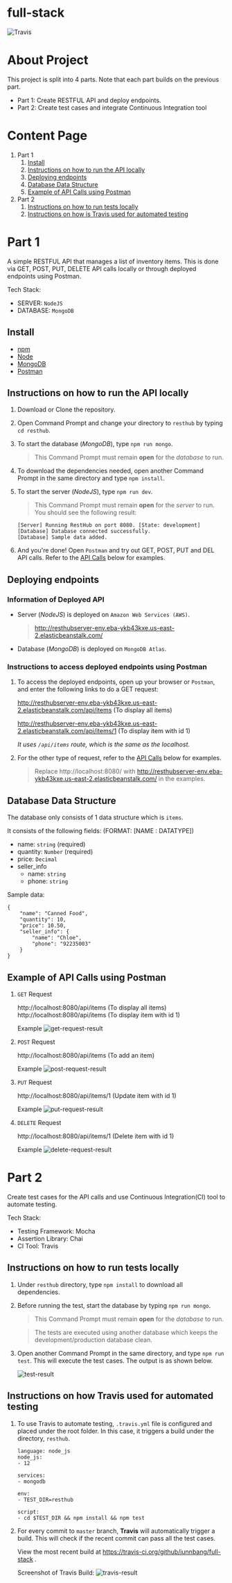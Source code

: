 # full-stack

![Travis](https://travis-ci.org/junnbang/full-stack.svg?branch=master)

# About Project
This project is split into 4 parts. Note that each part builds on the previous part. 
- Part 1: Create RESTFUL API and deploy endpoints.
- Part 2: Create test cases and integrate Continuous Integration tool

# Content Page
1. Part 1
    1. [Install](#install)
    1. [Instructions on how to run the API locally](#Instructions-on-how-to-run-the-API-locally)
    1. [Deploying endpoints](#Deploying-endpoints)
    1. [Database Data Structure](#Database-Data-Structure)
    1. [Example of API Calls using Postman](#Example-of-API-Calls-using-Postman)
1. Part 2
    1. [Instructions on how to run tests locally](#Instructions-on-how-to-run-tests-locally)
    1. [Instructions on how is Travis used for automated testing](#Instructions-on-how-Travis-used-for-automated-testing)

# Part 1
A simple RESTFUL API that manages a list of inventory items. This is done via GET, POST, PUT, DELETE API calls locally or through deployed endpoints using Postman.

Tech Stack:
- SERVER: `NodeJS`
- DATABASE: `MongoDB`

## Install
- [npm](https://www.npmjs.com/get-npm)
- [Node](https://nodejs.org/en/download/)
- [MongoDB](https://www.mongodb.com/try/download/community)
- [Postman](https://www.postman.com/downloads/)


## Instructions on how to run the API locally
1. Download or Clone the repository.
2. Open Command Prompt and change your directory to `resthub` by typing `cd resthub`.
3. To start the database (*MongoDB*), type `npm run mongo`. 
    > This Command Prompt must remain **open** for the *database* to run.
4. To download the dependencies needed, open another Command Prompt in the same directory and type `npm install`.
5. To start the server (*NodeJS*), type `npm run dev`.
    > This Command Prompt must remain **open** for the *server* to run. You should see the following result:

    ```
    [Server] Running RestHub on port 8080. [State: development]
    [Database] Database connected successfully.
    [Database] Sample data added.
    ```
6. And you're done! Open `Postman` and try out GET, POST, PUT and DEL API calls. Refer to the [API Calls](#Example-of-API-Calls-using-postman) below for examples.

## Deploying endpoints
### Information of Deployed API
- Server (*NodeJS*) is deployed on `Amazon Web Services (AWS)`. 
    > http://resthubserver-env.eba-ykb43kxe.us-east-2.elasticbeanstalk.com/
- Database (*MongoDB*) is deployed on `MongoDB Atlas`.

### Instructions to access deployed endpoints using Postman
1. To access the deployed endpoints, open up your browser or `Postman`, and enter the following links to do a GET request:

    http://resthubserver-env.eba-ykb43kxe.us-east-2.elasticbeanstalk.com/api/items (To display all items)

    http://resthubserver-env.eba-ykb43kxe.us-east-2.elasticbeanstalk.com/api/items/1 (To display item with id 1)

    *It uses `/api/items` route, which is the same as the localhost.*
2. For the other type of request, refer to the [API Calls](#Example-of-API-Calls-using-postman) below for examples. 
    > Replace http://localhost:8080/ with
    > http://resthubserver-env.eba-ykb43kxe.us-east-2.elasticbeanstalk.com/ in the examples.


## Database Data Structure
The database only consists of 1 data structure which is `items`.

It consists of the following fields: (FORMAT: [NAME : DATATYPE])
- name: `string` (required)
- quantity: `Number` (required)
- price: `Decimal`
- seller_info
  - name: `string`
  - phone: `string`

Sample data:
```
{
    "name": "Canned Food",
    "quantity": 10,
    "price": 10.50,
    "seller_info": {
        "name": "Chloe",
        "phone": "92235003"
    }
}
```

## Example of API Calls using Postman
1. `GET` Request

    http://localhost:8080/api/items (To display all items)
    http://localhost:8080/api/items (To display item with id 1)

    Example
    ![get-request-result](resthub/images/get-request-result.PNG)

2. `POST` Request

    http://localhost:8080/api/items (To add an item)
    
    Example
    ![post-request-result](resthub/images/post-request-result.PNG)
    
3. `PUT` Request

    http://localhost:8080/api/items/1 (Update item with id 1)

    Example
    ![put-request-result](resthub/images/put-request-result.PNG)

4. `DELETE` Request

    http://localhost:8080/api/items/1 (Delete item with id 1)

    Example
    ![delete-request-result](resthub/images/delete-request-result.PNG)

# Part 2
Create test cases for the API calls and use Continuous Integration(CI) tool to automate testing.

Tech Stack:
- Testing Framework: Mocha
- Assertion Library: Chai
- CI Tool: Travis

## Instructions on how to run tests locally
1. Under `resthub` directory, type `npm install` to download all dependencies.
2. Before running the test, start the database by typing `npm run mongo`.
    > This Command Prompt must remain **open** for the *database* to run.

    > The tests are executed using another database which keeps the development/production database clean.
3. Open another Command Prompt in the same directory, and type `npm run test`. This will execute the test cases. The output is as shown below.

    ![test-result](resthub/images/test-result.PNG)

## Instructions on how Travis used for automated testing
1. To use Travis to automate testing, `.travis.yml` file is configured and placed under the root folder. In this case, it triggers a build under the directory, `resthub`.
    
    ```
    language: node_js
    node_js:
    - 12

    services:
    - mongodb

    env:
    - TEST_DIR=resthub

    script:
    - cd $TEST_DIR && npm install && npm test
    ```
2. For every commit to `master` branch, **Travis** will automatically trigger a build. This will check if the recent commit can pass all the test cases.

    View the most recent build at https://travis-ci.org/github/junnbang/full-stack .

    Screenshot of Travis Build:
    ![travis-result](resthub/images/travis-test.PNG)
